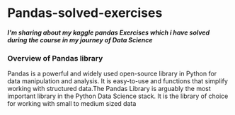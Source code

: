 # Pandas-solved-exercises
*__I'm sharing about my kaggle pandas Exercises which i have solved during the course in my journey of Data Science__*

### Overview of Pandas library
Pandas is a powerful and widely used open-source library in Python for data manipulation and analysis. It is easy-to-use and functions that simplify working with structured data.The Pandas Library is arguably the most important library in the Python Data Science stack. It is the library of choice for working with small to medium sized data
